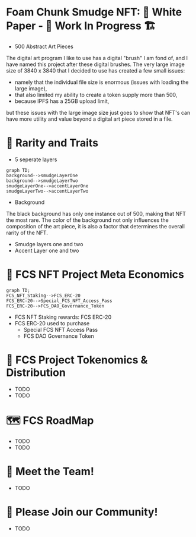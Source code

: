 # Foam Chunk Smudge NFT: 📃 White Paper - 🚧 Work In Progress 🏗
- 500 Abstract Art Pieces

The digital art program I like to use has a digital "brush" I am fond of, and I have named this project after these digital brushes.
The very large image size of 3840 x 3840 that I decided to use has created a few small issues:
- namely that the individual file size is enormous (issues with loading the large image), 
- that also limited my ability to create a token supply more than 500,
- because IPFS has a 25GB upload limit,

but these issues with the large image size just goes to show that NFT's can have more utility and value beyond a digital art piece stored in a file.

# 💎 Rarity and Traits

- 5 seperate layers

```mermaid
graph TD;
background-->smudgeLayerOne
background-->smudgeLayerTwo
smudgeLayerOne-->accentLayerOne
smudgeLayerTwo-->accentLayerTwo

```

- Background

The black background has only one instance out of 500, making that NFT the most rare.
The color of the background not only influences the composition of the art piece, it is also a factor that determines the overall rarity of the NFT.

- Smudge layers one and two
- Accent Layer one and two

# 🏦 FCS NFT Project Meta Economics
```mermaid
graph TD;
FCS_NFT_Staking-->FCS_ERC-20
FCS_ERC-20-->Special_FCS_NFT_Access_Pass
FCS_ERC-20-->FCS_DAO_Governance_Token

```

- FCS NFT Staking rewards: FCS ERC-20 
- FCS ERC-20 used to purchase
  - Special FCS NFT Access Pass
  - FCS DAO Governance Token
  
# 🚀 FCS Project Tokenomics & Distribution
- TODO
- TODO

# 🗺 FCS RoadMap
- TODO
- TODO

# 🤝 Meet the Team!
- TODO

# 🤝 Please Join our Community!
- TODO
